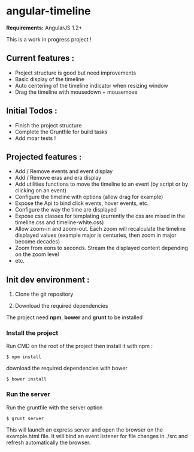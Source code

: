 angular-timeline
===================

**Requirements:** AngularJS 1.2+

This is a work in progress project !

## Current features :

- Project structure is good but need improvements
- Basic display of the timeline
- Auto centering of the timeline indicator when resizing window
- Drag the timeline with mousedown + mousemove


## Initial Todos :
- Finish the project structure
- Complete the Gruntfile for build tasks
- Add moar tests !

## Projected features :
- Add / Remove events and event display
- Add / Remove eras and era display
- Add utilities functions to move the timeline to an event (by script or by clicking on an event)
- Configure the timeline with options (allow drag for example)
- Expose the Api to bind click events, hover events, etc.
- Configure the way the time are displayed
- Expose css classes for templating (currently the css are mixed in the timeline.css and timeline-white.css)
- Allow zoom-in and zoom-out. Each zoom will recalculate the timeline displayed values (example major is centuries, then zoom in major become decades)
- Zoom from eons to seconds. Stream the displayed content depending on the zoom level
- etc.

## Init dev environment :

1. Clone the git repository

2. Download the required dependencies

The project need **npm**, **bower** and **grunt** to be installed

### Install the project

Run CMD on the root of the project then install it with npm :

```
$ npm install
```

download the required dependencies with bower

```
$ bower install
```

### Run the server
Run the gruntfile with the server option

```
$ grunt server
```

This will launch an express server and open the browser on the example.html file.
It will bind an event listener for file changes in ./src and refresh automatically
the browser.